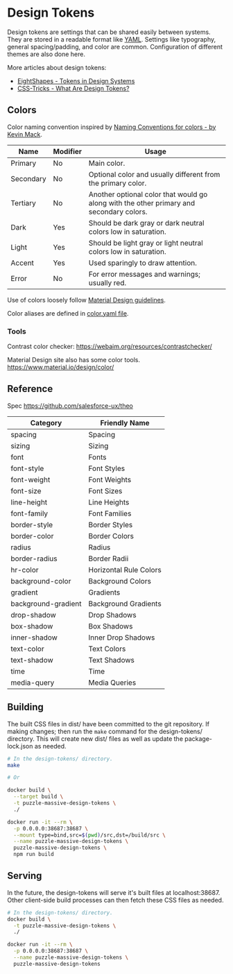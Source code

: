 # Design Tokens

Design tokens are settings that can be shared easily between systems. They are
stored in a readable format like [YAML](https://en.wikipedia.org/wiki/YAML).
Settings like typography, general spacing/padding, and color are common.
Configuration of different themes are also done here.

More articles about design tokens:

- [EightShapes - Tokens in Design Systems](https://medium.com/eightshapes-llc/tokens-in-design-systems-25dd82d58421)
- [CSS-Tricks - What Are Design Tokens?](https://css-tricks.com/what-are-design-tokens/)

## Colors

Color naming convention inspired by [Naming Conventions for colors - by Kevin Mack](http://codepen.io/nicetransition/pen/QjwbRg).

| Name      | Modifier | Usage                                                                                   |
| --------- | -------- | --------------------------------------------------------------------------------------- |
| Primary   | No       | Main color.                                                                             |
| Secondary | No       | Optional color and usually different from the primary color.                            |
| Tertiary  | No       | Another optional color that would go along with the other primary and secondary colors. |
| Dark      | Yes      | Should be dark gray or dark neutral colors low in saturation.                           |
| Light     | Yes      | Should be light gray or light neutral colors low in saturation.                         |
| Accent    | Yes      | Used sparingly to draw attention.                                                       |
| Error     | No       | For error messages and warnings; usually red.                                           |

Use of colors loosely follow [Material Design guidelines](https://www.material.io/design/color/).

Color aliases are defined in [color.yaml file](./color.yaml).

### Tools

Contrast color checker:
https://webaim.org/resources/contrastchecker/

Material Design site also has some color tools.
https://www.material.io/design/color/

## Reference

Spec
https://github.com/salesforce-ux/theo

| Category            | Friendly Name          |
| ------------------- | ---------------------- |
| spacing             | Spacing                |
| sizing              | Sizing                 |
| font                | Fonts                  |
| font-style          | Font Styles            |
| font-weight         | Font Weights           |
| font-size           | Font Sizes             |
| line-height         | Line Heights           |
| font-family         | Font Families          |
| border-style        | Border Styles          |
| border-color        | Border Colors          |
| radius              | Radius                 |
| border-radius       | Border Radii           |
| hr-color            | Horizontal Rule Colors |
| background-color    | Background Colors      |
| gradient            | Gradients              |
| background-gradient | Background Gradients   |
| drop-shadow         | Drop Shadows           |
| box-shadow          | Box Shadows            |
| inner-shadow        | Inner Drop Shadows     |
| text-color          | Text Colors            |
| text-shadow         | Text Shadows           |
| time                | Time                   |
| media-query         | Media Queries          |


## Building

The built CSS files in dist/ have been committed to the git repository. If
making changes; then run the `make` command for the design-tokens/ directory.
This will create new dist/ files as well as update the package-lock.json as
needed.

```bash
# In the design-tokens/ directory.
make

# Or

docker build \
  --target build \
  -t puzzle-massive-design-tokens \
  ./

docker run -it --rm \
  -p 0.0.0.0:38687:38687 \
  --mount type=bind,src=$(pwd)/src,dst=/build/src \
  --name puzzle-massive-design-tokens \
  puzzle-massive-design-tokens \
  npm run build
```

## Serving

In the future, the design-tokens will serve it's built files at localhost:38687.
Other client-side build processes can then fetch these CSS files as needed.

```bash
# In the design-tokens/ directory.
docker build \
  -t puzzle-massive-design-tokens \
  ./

docker run -it --rm \
  -p 0.0.0.0:38687:38687 \
  --name puzzle-massive-design-tokens \
  puzzle-massive-design-tokens
```
